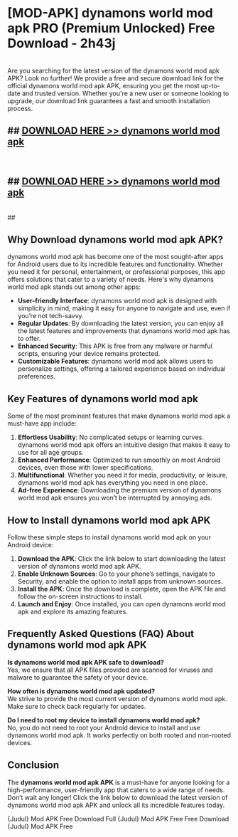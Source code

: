 # [MOD-APK] dynamons world mod apk PRO (Premium Unlocked) Free Download - 2h43j <br>
<br>
Are you searching for the latest version of the dynamons world mod apk APK? Look no further! We provide a free and secure download link for the official dynamons world mod apk APK, ensuring you get the most up-to-date and trusted version. Whether you're a new user or someone looking to upgrade, our download link guarantees a fast and smooth installation process.


## ##  [DOWNLOAD HERE >> dynamons world mod apk](http://leaked.freeplayer.one?title=dynamons_world_mod_apk&ref=23)
  <br>

##  ## [DOWNLOAD HERE >> dynamons world mod apk](http://leaked.freeplayer.one?title=dynamons_world_mod_apk&ref=23)
  <br>
  ##



## Why Download dynamons world mod apk APK?

dynamons world mod apk has become one of the most sought-after apps for Android users due to its incredible features and functionality. Whether you need it for personal, entertainment, or professional purposes, this app offers solutions that cater to a variety of needs. Here's why dynamons world mod apk stands out among other apps:

- **User-friendly Interface**: dynamons world mod apk is designed with simplicity in mind, making it easy for anyone to navigate and use, even if you’re not tech-savvy.
- **Regular Updates**: By downloading the latest version, you can enjoy all the latest features and improvements that dynamons world mod apk has to offer.
- **Enhanced Security**: This APK is free from any malware or harmful scripts, ensuring your device remains protected.
- **Customizable Features**: dynamons world mod apk allows users to personalize settings, offering a tailored experience based on individual preferences.

## Key Features of dynamons world mod apk

Some of the most prominent features that make dynamons world mod apk a must-have app include:

1. **Effortless Usability**: No complicated setups or learning curves. dynamons world mod apk offers an intuitive design that makes it easy to use for all age groups.
2. **Enhanced Performance**: Optimized to run smoothly on most Android devices, even those with lower specifications.
3. **Multifunctional**: Whether you need it for media, productivity, or leisure, dynamons world mod apk has everything you need in one place.
4. **Ad-free Experience**: Downloading the premium version of dynamons world mod apk ensures you won’t be interrupted by annoying ads.

## How to Install dynamons world mod apk APK

Follow these simple steps to install dynamons world mod apk on your Android device:

1. **Download the APK**: Click the link below to start downloading the latest version of dynamons world mod apk APK.
2. **Enable Unknown Sources**: Go to your phone’s settings, navigate to Security, and enable the option to install apps from unknown sources.
3. **Install the APK**: Once the download is complete, open the APK file and follow the on-screen instructions to install.
4. **Launch and Enjoy**: Once installed, you can open dynamons world mod apk and explore its amazing features.

## Frequently Asked Questions (FAQ) About dynamons world mod apk APK

**Is dynamons world mod apk APK safe to download?**  
Yes, we ensure that all APK files provided are scanned for viruses and malware to guarantee the safety of your device.

**How often is dynamons world mod apk updated?**  
We strive to provide the most current version of dynamons world mod apk. Make sure to check back regularly for updates.

**Do I need to root my device to install dynamons world mod apk?**  
No, you do not need to root your Android device to install and use dynamons world mod apk. It works perfectly on both rooted and non-rooted devices.

## Conclusion

The **dynamons world mod apk APK** is a must-have for anyone looking for a high-performance, user-friendly app that caters to a wide range of needs. Don’t wait any longer! Click the link below to download the latest version of dynamons world mod apk APK and unlock all its incredible features today.

{Judul} Mod APK Free
Download Full {Judul} Mod APK Free
Free Download {Judul} Mod APK Free

